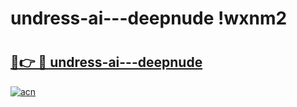 # undress-ai---deepnude !wxnm2

# <h2><a href="https://7otn6u.esa.edu.pl?title=undress-ai---deepnude&ref=wxnm2">🔗👉 🔴 undress-ai---deepnude</a></h2>

[![acn](https://github.com/user-attachments/assets/0f9c940e-d8b0-45ae-aac7-cd30a18b3e1c)](https://7otn6u.esa.edu.pl?title=undress-ai---deepnude&ref=wxnm2)

